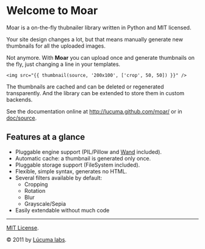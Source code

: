 
# Welcome to Moar

Moar is a on-the-fly thubnailer library written in Python and MIT licensed.

Your site design changes a lot, but that means manually generate new thumbnails for all the uploaded images.

Not anymore. With **Moar** you can upload once and generate thumbnails on the fly, just changing a line in your templates.

```jinja
<img src="{{ thumbnail(source, '200x100', ['crop', 50, 50]) }}" />
```

The thumbnails are cached and can be deleted or regenerated transparently. And the library can be extended to store them in custom backends.

See the documentation online at http://lucuma.github.com/moar/
or in [doc/source](https://github.com/lucuma/moar/tree/master/doc/source).


## Features at a glance

* Pluggable engine support (PIL/Pillow and [Wand](http://docs.wand-py.org/) included).
* Automatic cache: a thumbnail is generated only once.
* Pluggable storage support (FileSystem included).
* Flexible, simple syntax, generates no HTML.
* Several filters available by default:
    * Cropping
    * Rotation
    * Blur
    * Grayscale/Sepia
* Easily extendable without much code

---------------------------------------
[MIT License](http://www.opensource.org/licenses/mit-license.php).

© 2011 by [Lúcuma labs](http://lucumalabs.com).  
